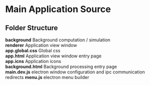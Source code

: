 # Main Application Source

## Folder Structure

**background** Background computation / simulation  
**renderer** Application view window  
**app.global.css** Global css  
**app.html** Application view window entry page  
**app.icns** Application icons  
**background.html** Background processing entry page  
**main.dev.js** electron window configuration and ipc communication redirects
**menu.js** electron menu builder  